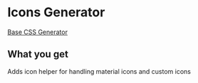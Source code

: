 # Icons Generator

[Base CSS Generator](../base)

## What you get

Adds icon helper for handling material icons and custom icons

